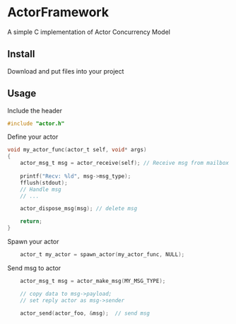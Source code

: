 # ActorFramework

A simple C implementation of Actor Concurrency Model

## Install

Download and put files into your project

## Usage

Include the header

```c
#include "actor.h"
```

Define your actor

```c
void my_actor_func(actor_t self, void* args)
{
    actor_msg_t msg = actor_receive(self); // Receive msg from mailbox
    
    printf("Recv: %ld", msg->msg_type);
    fflush(stdout);
    // Handle msg
    // ...

    actor_dispose_msg(msg); // delete msg

    return;
}
```
Spawn your actor

```c
    actor_t my_actor = spawn_actor(my_actor_func, NULL);
```

Send msg to actor

```c
    actor_msg_t msg = actor_make_msg(MY_MSG_TYPE);

    // copy data to msg->payload;
    // set reply actor as msg->sender

    actor_send(actor_foo, &msg);  // send msg
```
